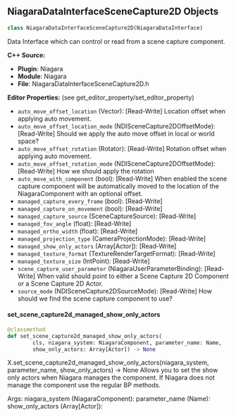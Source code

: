 ## NiagaraDataInterfaceSceneCapture2D Objects

```python
class NiagaraDataInterfaceSceneCapture2D(NiagaraDataInterface)
```

Data Interface which can control or read from a scene capture component.

**C++ Source:**

- **Plugin**: Niagara
- **Module**: Niagara
- **File**: NiagaraDataInterfaceSceneCapture2D.h

**Editor Properties:** (see get_editor_property/set_editor_property)

- ``auto_move_offset_location`` (Vector):  [Read-Write] Location offset when applying auto movement.
- ``auto_move_offset_location_mode`` (NDISceneCapture2DOffsetMode):  [Read-Write] Should we apply the auto move offset in local or world space?
- ``auto_move_offset_rotation`` (Rotator):  [Read-Write] Rotation offset when applying auto movement.
- ``auto_move_offset_rotation_mode`` (NDISceneCapture2DOffsetMode):  [Read-Write] How we should apply the rotation
- ``auto_move_with_component`` (bool):  [Read-Write] When enabled the scene capture component will be automatically moved to the location of the NiagaraComponent with an optional offset.
- ``managed_capture_every_frame`` (bool):  [Read-Write]
- ``managed_capture_on_movement`` (bool):  [Read-Write]
- ``managed_capture_source`` (SceneCaptureSource):  [Read-Write]
- ``managed_fov_angle`` (float):  [Read-Write]
- ``managed_ortho_width`` (float):  [Read-Write]
- ``managed_projection_type`` (CameraProjectionMode):  [Read-Write]
- ``managed_show_only_actors`` (Array[Actor]):  [Read-Write]
- ``managed_texture_format`` (TextureRenderTargetFormat):  [Read-Write]
- ``managed_texture_size`` (IntPoint):  [Read-Write]
- ``scene_capture_user_parameter`` (NiagaraUserParameterBinding):  [Read-Write] When valid should point to either a Scene Capture 2D Component or a Scene Capture 2D Actor.
- ``source_mode`` (NDISceneCapture2DSourceMode):  [Read-Write] How should we find the scene capture component to use?

<a id="unreal.NiagaraDataInterfaceSceneCapture2D.set_scene_capture2d_managed_show_only_actors"></a>

#### set_scene_capture2d_managed_show_only_actors

```python
@classmethod
def set_scene_capture2d_managed_show_only_actors(
        cls, niagara_system: NiagaraComponent, parameter_name: Name,
        show_only_actors: Array[Actor]) -> None
```

X.set_scene_capture2d_managed_show_only_actors(niagara_system, parameter_name, show_only_actors) -> None
Allows you to set the show only actors when Niagara manages the component.  If Niagara does not manage the component use the regular BP methods.

Args:
    niagara_system (NiagaraComponent): 
    parameter_name (Name): 
    show_only_actors (Array[Actor]):

<a id="unreal.NiagaraDataInterfaceStaticMesh"></a>